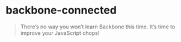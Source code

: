 backbone-connected
==================

> There’s no way you won’t learn Backbone this time. It’s time to improve your JavaScript chops!